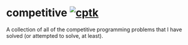 # competitive [![cptk](https://img.shields.io/static/v1?label=using&message=cptk&color=ffbb00)](https://github.com/RealA10N/cptk)

A collection of all of the competitive programming problems that I have solved 
(or attempted to solve, at least).

